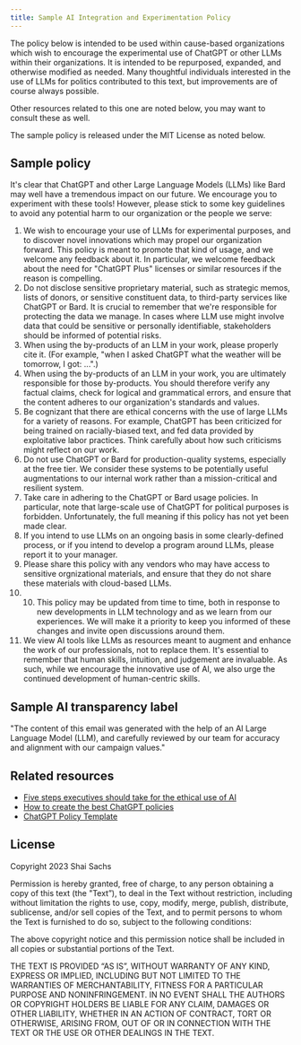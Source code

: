 ```yaml
---
title: Sample AI Integration and Experimentation Policy
---
```


The policy below is intended to be used within cause-based organizations which wish to encourage the experimental use of ChatGPT or other LLMs within their organizations. It is intended to be repurposed, expanded, and otherwise modified as needed. Many thoughtful individuals interested in the use of LLMs for politics contributed to this text, but improvements are of course always possible.

Other resources related to this one are noted below, you may want to consult these as well.

The sample policy is released under the MIT License as noted below.

## Sample policy

It's clear that ChatGPT and other Large Language Models (LLMs) like Bard may well have a tremendous impact on our future. We encourage you to experiment with these tools! However, please stick to some key guidelines to avoid any potential harm to our organization or the people we serve:

1. We wish to encourage your use of LLMs for experimental purposes, and to discover novel innovations which may propel our organization forward. This policy is meant to promote that kind of usage, and we welcome any feedback about it. In particular, we welcome feedback about the need for "ChatGPT Plus" licenses or similar resources if the reason is compelling.
2. Do not disclose sensitive proprietary material, such as strategic memos, lists of donors, or sensitive constituent data, to third-party services like ChatGPT or Bard. It is crucial to remember that we're responsible for protecting the data we manage. In cases where LLM use might involve data that could be sensitive or personally identifiable, stakeholders should be informed of potential risks.
3. When using the by-products of an LLM in your work, please properly cite it. (For example, "when I asked ChatGPT what the weather will be tomorrow, I got: ...".)
4. When using the by-products of an LLM in your work, you are ultimately responsible for those by-products. You should therefore verify any factual claims, check for logical and grammatical errors, and ensure that the content adheres to our organization's standards and values.
5. Be cognizant that there are ethical concerns with the use of large LLMs for a variety of reasons. For example, ChatGPT has been criticized for being trained on racially-biased text, and fed data provided by exploitative labor practices. Think carefully about how such criticisms might reflect on our work.
6. Do not use ChatGPT or Bard for production-quality systems, especially at the free tier. We consider these systems to be potentially useful augmentations to our internal work rather than a mission-critical and resilient system.
7. Take care in adhering to the ChatGPT or Bard usage policies. In particular, note that large-scale use of ChatGPT for political purposes is forbidden. Unfortunately, the full meaning if this policy has not yet been made clear.
8. If you intend to use LLMs on an ongoing basis in some clearly-defined process, or if you intend to develop a program around LLMs, please report it to your manager.
9. Please share this policy with any vendors who may have access to sensitive orgnizational materials, and ensure that they do not share these materials with cloud-based LLMs.
10. 10. This policy may be updated from time to time, both in response to new developments in LLM technology and as we learn from our experiences. We will make it a priority to keep you informed of these changes and invite open discussions around them.
11. We view AI tools like LLMs as resources meant to augment and enhance the work of our professionals, not to replace them. It's essential to remember that human skills, intuition, and judgement are invaluable. As such, while we encourage the innovative use of AI, we also urge the continued development of human-centric skills.

## Sample AI transparency label
"The content of this email was generated with the help of an AI Large Language Model (LLM), and carefully reviewed by our team for accuracy and alignment with our campaign values."

## Related resources

* [Five steps executives should take for the ethical use of AI](https://parsonstko.com/ai-for-executives/)
* [How to create the best ChatGPT policies](https://www.shrm.org/resourcesandtools/hr-topics/technology/pages/how-to-create-the-best-chatgpt-policies-.aspx)
* [ChatGPT Policy Template](https://trainual.com/template/chatgpt-policy)

## License

Copyright 2023 Shai Sachs

Permission is hereby granted, free of charge, to any person obtaining a copy of this text (the "Text”), to deal in the Text without restriction, including without limitation the rights to use, copy, modify, merge, publish, distribute, sublicense, and/or sell copies of the Text, and to permit persons to whom the Text is furnished to do so, subject to the following conditions:

The above copyright notice and this permission notice shall be included in all copies or substantial portions of the Text.

THE TEXT IS PROVIDED “AS IS”, WITHOUT WARRANTY OF ANY KIND, EXPRESS OR IMPLIED, INCLUDING BUT NOT LIMITED TO THE WARRANTIES OF MERCHANTABILITY, FITNESS FOR A PARTICULAR PURPOSE AND NONINFRINGEMENT. IN NO EVENT SHALL THE AUTHORS OR COPYRIGHT HOLDERS BE LIABLE FOR ANY CLAIM, DAMAGES OR OTHER LIABILITY, WHETHER IN AN ACTION OF CONTRACT, TORT OR OTHERWISE, ARISING FROM, OUT OF OR IN CONNECTION WITH THE TEXT OR THE USE OR OTHER DEALINGS IN THE TEXT.
